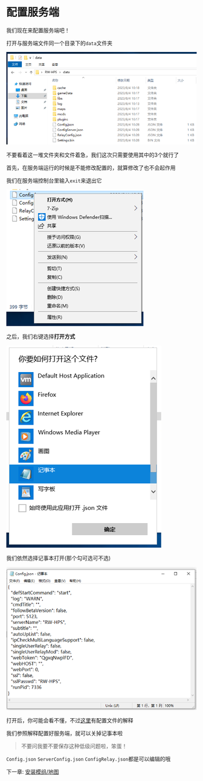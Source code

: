 # 配置服务端

我们现在来配置服务端吧！

打开与服务端文件同一个目录下的`data`文件夹

![img](img/rwhps_data_folder.png)

不要看着这一堆文件夹和文件着急，我们这次只需要使用其中的3个就行了

首先，在服务端运行的时候是不能修改配置的，就算修改了也不会起作用

我们在服务端控制台里输入`exit`来退出它

![img](img/configure_rwhps_open.png)

之后，我们右键选择**打开方式**

![img](img/configure_rwhps_openwith.png)

我们依然选择记事本打开(那个勾可选可不选)

![img](img/configure_rwhps_configdotjson.png)

打开后，你可能会看不懂，不过[这里](/run/Config.md#配置服务器)有配置文件的解释

我们参照解释配置好服务端，就可以关掉记事本啦

> 不要问我要不要保存这种低级问题啦，笨蛋！

`Config.json` `ServerConfig.json` `ConfigRelay.json`都是可以编辑的哦



下一章: [安装模组/地图](InstallModsOrMaps.md#安装模组地图)
